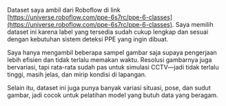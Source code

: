 Dataset saya ambil dari Roboflow di link [https://universe.roboflow.com/ppe-6s7rc/ppe-6-classes](https://universe.roboflow.com/ppe-6s7rc/ppe-6-classes).
Saya memilih dataset ini karena label yang tersedia sudah cukup lengkap dan sesuai dengan kebutuhan sistem deteksi PPE yang ingin dibuat.

Saya hanya mengambil beberapa sampel gambar saja supaya pengerjaan lebih efisien dan tidak terlalu memakan waktu.
Resolusi gambarnya juga bervariasi, tapi rata-rata sudah pas untuk simulasi CCTV—jadi tidak terlalu tinggi, masih jelas, dan mirip kondisi di lapangan.

Selain itu, dataset ini juga punya banyak variasi situasi, pose, dan sudut gambar, jadi cocok untuk pelatihan model yang butuh data yang beragam.
